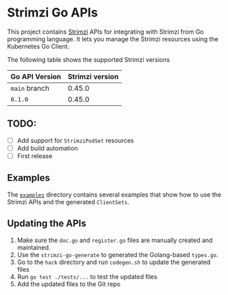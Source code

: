 # Strimzi Go APIs

This project contains [Strimzi](https://strimzi.io) APIs for integrating with Strimzi from Go programming language.
It lets you manage the Strimzi resources using the Kubernetes Go Client.

The following table shows the supported Strimzi versions

| Go API Version | Strimzi version |
|----------------|-----------------|
| `main` branch  | 0.45.0          |
| `0.1.0`        | 0.45.0          |

## TODO:

* [ ] Add support for `StrimziPodSet` resources
* [ ] Add build automation
* [ ] First release

## Examples

The [`examples`](./examples) directory contains several examples that show how to use the Strimzi APIs and the generated `ClientSets`.

## Updating the APIs

1. Make sure the `doc.go` and `register.go` files are manually created and maintained.
2. Use the `strimzi-go-generate` to generated the Golang-based `types.go`.
3. Go to the `hack` directory and run `codegen.sh` to update the generated files
4. Run `go test ./tests/...` to test the updated files
5. Add the updated files to the Git repo
